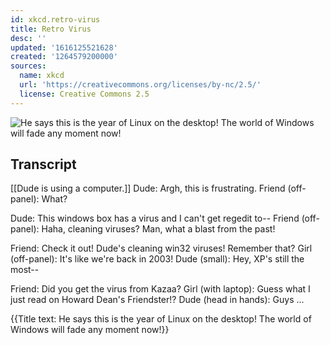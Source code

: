 ```yaml
---
id: xkcd.retro-virus
title: Retro Virus
desc: ''
updated: '1616125521628'
created: '1264579200000'
sources:
  name: xkcd
  url: 'https://creativecommons.org/licenses/by-nc/2.5/'
  license: Creative Commons 2.5
---
```

![He says this is the year of Linux on the desktop! The world of Windows will fade any moment now!](https://imgs.xkcd.com/comics/retro_virus.png)

## Transcript
[[Dude is using a computer.]]
Dude: Argh, this is frustrating.
Friend (off-panel): What?

Dude: This windows box has a virus and I can't get regedit to--
Friend (off-panel): Haha, cleaning viruses? Man, what a blast from the past!

Friend: Check it out! Dude's cleaning win32 viruses! Remember that?
Girl (off-panel): It's like we're back in 2003!
Dude (small): Hey, XP's still the most--

Friend: Did you get the virus from Kazaa?
Girl (with laptop): Guess what I just read on Howard Dean's Friendster!?
Dude (head in hands): Guys ...

{{Title text: He says this is the year of Linux on the desktop! The world of Windows will fade any moment now!}}
